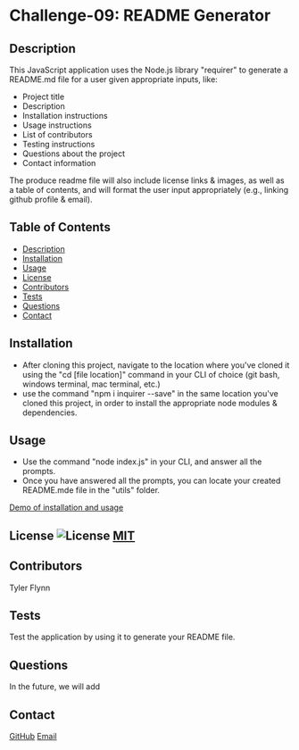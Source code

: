 
  # Challenge-09: README Generator

  ## Description
  This JavaScript application uses the Node.js library "requirer" to generate a README.md file for a user given appropriate inputs, like:
  - Project title
  - Description
  - Installation instructions
  - Usage instructions
  - List of contributors
  - Testing instructions
  - Questions about the project
  - Contact information

  The produce readme file will also include license links & images, as well as a table of contents, and will format the user input appropriately (e.g., linking github profile & email).

  ## Table of Contents
  - [Description](#description)
  - [Installation](#installation)
  - [Usage](#usage)
  - [License](#license)
  - [Contributors](#contributors)
  - [Tests](#tests)
  - [Questions](#questions)
  - [Contact](#contact)

  ## Installation
  - After cloning this project, navigate to the location where you've cloned it using the "cd [file location]" command in your CLI of choice (git bash, windows terminal, mac terminal, etc.)
  - use the command "npm i inquirer --save" in the same location you've cloned this project, in order to install the appropriate node modules & dependencies.

  ## Usage
  - Use the command "node index.js" in your CLI, and answer all the prompts.
  - Once you have answered all the prompts, you can locate your created README.mde file in the "utils" folder.

  [Demo of installation and usage]()

  ## License ![License](https://img.shields.io/badge/License-MIT-yellow.svg) [MIT](https://opensource.org/licenses/MIT)

  ## Contributors
  Tyler Flynn

  ## Tests
  Test the application by using it to generate your README file.

  ## Questions
  In the future, we will add 

  ## Contact
  [GitHub](https://github.com/tyler94flynn)
  [Email](tyler94flynn@gmail.com)
  